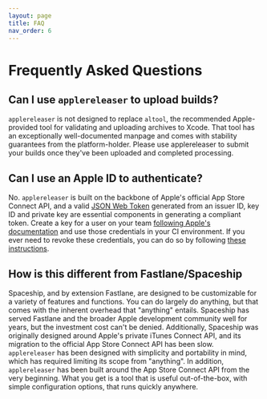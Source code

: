 ```yaml
---
layout: page
title: FAQ
nav_order: 6
---
```


# Frequently Asked Questions

## Can I use `applereleaser` to upload builds?

`applereleaser` is not designed to replace `altool`, the recommended Apple-provided tool for validating and uploading archives to Xcode. That tool has an exceptionally well-documented manpage and comes with stability guarantees from the platform-holder. Please use applereleaser to submit your builds once they've been uploaded and completed processing.

## Can I use an Apple ID to authenticate?

No. `applereleaser` is built on the backbone of Apple's official App Store Connect API, and a valid [JSON Web Token](https://tools.ietf.org/html/rfc7519) generated from an issuer ID, key ID and private key are essential components in generating a compliant token. Create a key for a user on your team [following Apple's documentation](https://developer.apple.com/documentation/appstoreconnectapi/creating_api_keys_for_app_store_connect_api) and use those credentials in your CI environment. If you ever need to revoke these credentials, you can do so by following [these instructions](https://developer.apple.com/documentation/appstoreconnectapi/revoking_api_keys).

## How is this different from Fastlane/Spaceship

Spaceship, and by extension Fastlane, are designed to be customizable for a variety of features and functions. You can do largely do anything, but that comes with the inherent overhead that "anything" entails. Spaceship has served Fastlane and the broader Apple development community well for years, but the investment cost can't be denied. Additionally, Spaceship was originally designed around Apple's private iTunes Connect API, and its migration to the official App Store Connect API has been slow. `applereleaser` has been designed with simplicity and portability in mind, which has required limiting its scope from "anything". In addition, `applereleaser` has been built around the App Store Connect API from the very beginning. What you get is a tool that is useful out-of-the-box, with simple configuration options, that runs quickly anywhere. 
